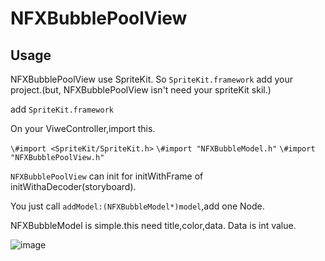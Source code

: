 # NFXBubblePoolView

## Usage

NFXBubblePoolView use SpriteKit.
So `SpriteKit.framework` add your project.(but, NFXBubblePoolView isn't need your spriteKit skil.)

add `SpriteKit.framework`

On your ViweController,import this.

`\#import <SpriteKit/SpriteKit.h>`
`\#import "NFXBubbleModel.h"`
`\#import "NFXBubblePoolView.h"`

`NFXBubblePoolView` can init for initWithFrame of initWithaDecoder(storyboard).

You just call `addModel:(NFXBubbleModel*)model`,add one Node.

NFXBubbleModel is simple.this need title,color,data.
Data is int value.

![image](https://raw.githubusercontent.com/noppefoxwolf/NFXBubblePoolView/master/sample.png)
